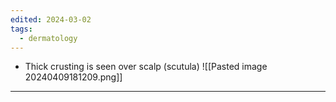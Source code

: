 ```yaml
---
edited: 2024-03-02
tags:
  - dermatology
---
```

- Thick crusting is seen over scalp (scutula)
![[Pasted image 20240409181209.png]]

---
